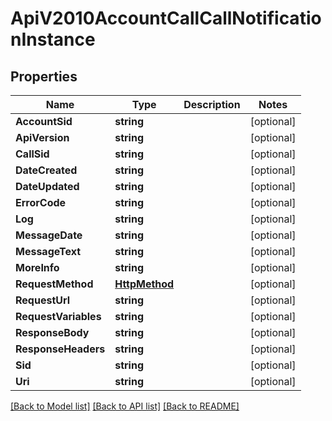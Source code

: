 # ApiV2010AccountCallCallNotificationInstance

## Properties

Name | Type | Description | Notes
------------ | ------------- | ------------- | -------------
**AccountSid** | **string** |  | [optional] 
**ApiVersion** | **string** |  | [optional] 
**CallSid** | **string** |  | [optional] 
**DateCreated** | **string** |  | [optional] 
**DateUpdated** | **string** |  | [optional] 
**ErrorCode** | **string** |  | [optional] 
**Log** | **string** |  | [optional] 
**MessageDate** | **string** |  | [optional] 
**MessageText** | **string** |  | [optional] 
**MoreInfo** | **string** |  | [optional] 
**RequestMethod** | [**HttpMethod**](http_method.md) |  | [optional] 
**RequestUrl** | **string** |  | [optional] 
**RequestVariables** | **string** |  | [optional] 
**ResponseBody** | **string** |  | [optional] 
**ResponseHeaders** | **string** |  | [optional] 
**Sid** | **string** |  | [optional] 
**Uri** | **string** |  | [optional] 

[[Back to Model list]](../README.md#documentation-for-models) [[Back to API list]](../README.md#documentation-for-api-endpoints) [[Back to README]](../README.md)


